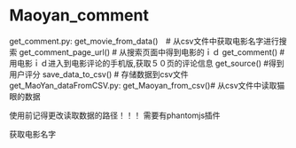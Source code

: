 # Maoyan_comment
get_comment.py:
                get_movie_from_data()　# 从csv文件中获取电影名字进行搜索
                get_comment_page_url() # 从搜索页面中得到电影的ｉｄ
                get_comment()  # 用电影ｉｄ进入到电影评论的手机版,获取５０页的评论信息
                get_source()  #得到用户评分
                save_data_to_csv()  # 存储数据到csv文件
 get_MaoYan_dataFromCSV.py:
                get_Maoyan_from_csv()# 从csv文件中读取猫眼的数据


使用前记得更改读取数据的路径！！！
需要有phantomjs插件

获取电影名字

